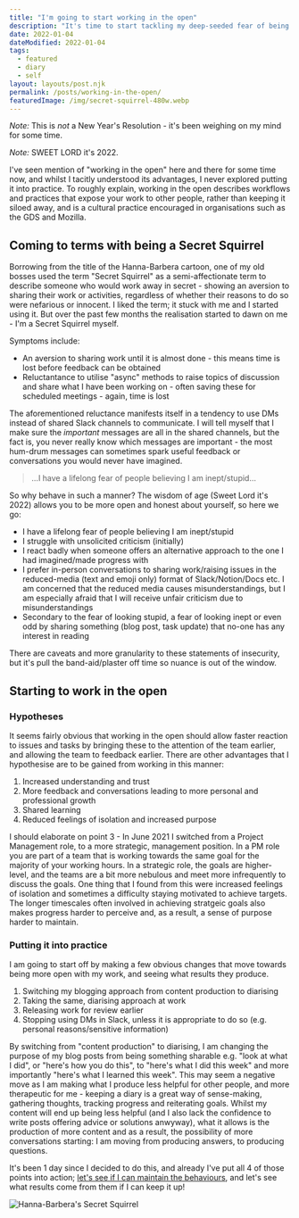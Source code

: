 ```yaml
---
title: "I'm going to start working in the open"
description: "It's time to start tackling my deep-seeded fear of being judged by working in the open. I just need to understand what it means, and how to do it."
date: 2022-01-04
dateModified: 2022-01-04
tags:
  - featured
  - diary
  - self
layout: layouts/post.njk
permalink: /posts/working-in-the-open/
featuredImage: /img/secret-squirrel-480w.webp
---
```

_Note:_ This is _not_ a New Year's Resolution - it's been weighing on my mind for some time.

_Note:_ SWEET LORD it's 2022.

I've seen mention of "working in the open" here and there for some time now, and whilst I tacitly understood its advantages, I never explored putting it into practice. To roughly explain, working in the open describes workflows and practices that expose your work to other people, rather than keeping it siloed away, and is a cultural practice encouraged in organisations such as the GDS and Mozilla.

## Coming to terms with being a Secret Squirrel

Borrowing from the title of the Hanna-Barbera cartoon, one of my old bosses used the term "Secret Squirrel" as a semi-affectionate term to describe someone who would work away in secret - showing an aversion to sharing their work or activities, regardless of whether their reasons to do so were nefarious or innocent. I liked the term; it stuck with me and I started using it. But over the past few months the realisation started to dawn on me - I'm a Secret Squirrel myself. 

Symptoms include:

- An aversion to sharing work until it is almost done - this means time is lost before feedback can be obtained
- Reluctantance to utilise "async" methods to raise topics of discussion and share what I have been working on - often saving these for scheduled meetings - again, time is lost

The aforementioned reluctance manifests itself in a tendency to use DMs instead of shared Slack channels to communicate. I will tell myself that I make sure the _important_ messages are all in the shared channels, but the fact is, you never really know which messages are important - the most hum-drum messages can sometimes spark useful feedback or conversations you would never have imagined.

> ...I have a lifelong fear of people believing I am inept/stupid...

So why behave in such a manner? The wisdom of age (Sweet Lord it's 2022) allows you to be more open and honest about yourself, so here we go:

- I have a lifelong fear of people believing I am inept/stupid
- I struggle with unsolicited criticism (initially)
- I react badly when someone offers an alternative approach to the one I had imagined/made progress with
- I prefer in-person conversations to sharing work/raising issues in the reduced-media (text and emoji only) format of Slack/Notion/Docs etc. I am concerned that the reduced media causes misunderstandings, but I am especially afraid that I will receive unfair criticism due to misunderstandings 
- Secondary to the fear of looking stupid, a fear of looking inept or even odd by sharing something (blog post, task update) that no-one has any interest in reading

There are caveats and more granularity to these statements of insecurity, but it's pull the band-aid/plaster off time so nuance is out of the window.

## Starting to work in the open

### Hypotheses

It seems fairly obvious that working in the open should allow faster reaction to issues and tasks by bringing these to the attention of the team earlier, and allowing the team to feedback earlier. There are other advantages that I hypothesise are to be gained from working in this manner:

1. Increased understanding and trust
2. More feedback and conversations leading to more personal and professional growth
3. Shared learning
4. Reduced feelings of isolation and increased purpose

I should elaborate on point 3 - In June 2021 I switched from a Project Management role, to a more strategic, management position. In a PM role you are part of a team that is working towards the same goal for the majority of your working hours. In a strategic role, the goals are higher-level, and the teams are a bit more nebulous and meet more infrequently to discuss the goals. One thing that I found from this were increased feelings of isolation and sometimes a difficulty staying motivated to achieve targets. The longer timescales often involved in achieving stratgeic goals also makes progress harder to perceive and, as a result, a sense of purpose harder to maintain.

### Putting it into practice

I am going to start off by making a few obvious changes that move towards being more open with my work, and seeing what results they produce.

1. Switching my blogging approach from content production to diarising
2. Taking the same, diarising approach at work
3. Releasing work for review earlier
4. Stopping using DMs in Slack, unless it is appropriate to do so (e.g. personal reasons/sensitive information)

By switching from "content production" to diarising, I am changing the purpose of my blog posts from being something sharable e.g. "look at what I did", or "here's how you do this", to "here's what I did this week" and more importantly "here's what I learned this week". This may seem a negative move as I am making what I produce less helpful for other people, and more therapeutic for me - keeping a diary is a great way of sense-making, gathering thoughts, tracking progress and reiterating goals. Whilst my content will end up being less helpful (and I also lack the confidence to write posts offering advice or solutions anwyway), what it allows is the production of more content and as a result, the possibility of more conversations starting: I am moving from producing answers, to producing questions.

It's been 1 day since I decided to do this, and already I've put all 4 of those points into action; [let's see if I can maintain the behaviours](https://blog.mattedgar.com/2021/12/26/21-things-i-learned-in-2021/#:~:text=Working%20in%20the%20open%20is%20a%20hard%20habit%20to%20start%20and%20maintain), and let's see what results come from them if I can keep it up!

![Hanna-Barbera's Secret Squirrel](https://cfergo.s3.eu-west-1.amazonaws.com/secret-squirrel.jpg "Being a Secret Squirrel can be dangerous.")



